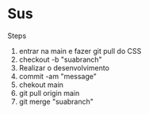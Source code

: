 # Sus


Steps
1. entrar na main e fazer git pull do CSS
2. checkout -b "suabranch"
3. Realizar o desenvolvimento
4. commit -am "message"
5. chekout main
6. git pull origin main
7. git merge "suabranch"

